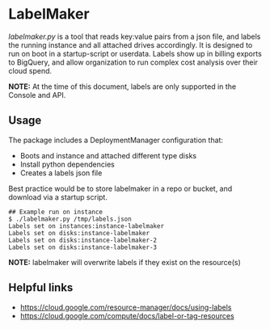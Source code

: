 # LabelMaker

_labelmaker.py_ is a tool that reads key:value pairs from a json file, and labels the running instance and all attached drives accordingly. It is designed to run on boot in a startup-script or userdata. Labels show up in billing exports to BigQuery, and allow organization to run complex cost analysis over their cloud spend.

  **NOTE:** At the time of this document, labels are only supported in the Console and API.

## Usage

The package includes a DeploymentManager configuration that:

  - Boots and instance and attached different type disks
  - Install python dependencies
  - Creates a labels json file

Best practice would be to store labelmaker in a repo or bucket, and download via a startup script.

    ## Example run on instance
    $ ./labelmaker.py /tmp/labels.json
    Labels set on instances:instance-labelmaker
    Labels set on disks:instance-labelmaker
    Labels set on disks:instance-labelmaker-2
    Labels set on disks:instance-labelmaker-3

  **NOTE:** labelmaker will overwrite labels if they exist on the resource(s)

## Helpful links

  -  https://cloud.google.com/resource-manager/docs/using-labels
  -  https://cloud.google.com/compute/docs/label-or-tag-resources

